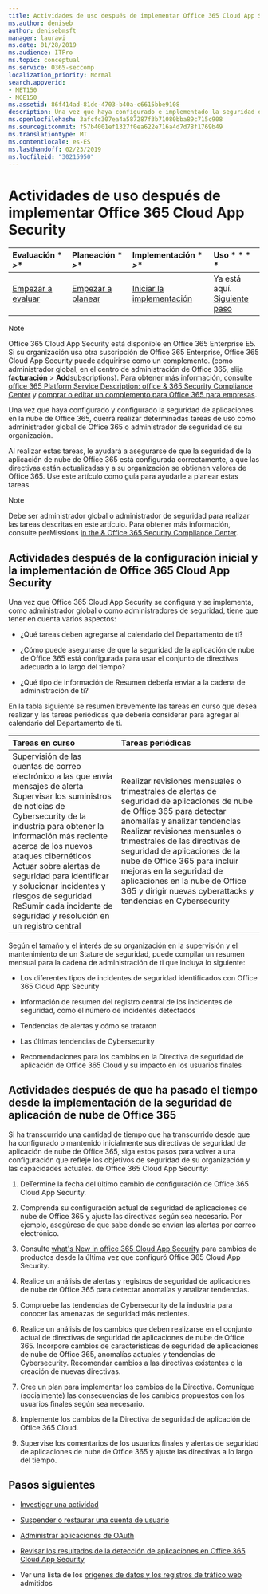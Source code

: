```yaml
---
title: Actividades de uso después de implementar Office 365 Cloud App Security
ms.author: deniseb
author: denisebmsft
manager: laurawi
ms.date: 01/28/2019
ms.audience: ITPro
ms.topic: conceptual
ms.service: O365-seccomp
localization_priority: Normal
search.appverid:
- MET150
- MOE150
ms.assetid: 86f414ad-81de-4703-b40a-c6615bbe9108
description: Una vez que haya configurado e implementado la seguridad de aplicaciones de nube de Office 365, querrá realizar ciertas tareas para asegurarse de que la configuración es correcta y de que está preparado para realizar revisiones periódicas.
ms.openlocfilehash: 3afcfc307ea4a587287f3b71080bba89c715c908
ms.sourcegitcommit: f57b4001ef1327f0ea622e716a4d7d78f1769b49
ms.translationtype: MT
ms.contentlocale: es-ES
ms.lasthandoff: 02/23/2019
ms.locfileid: "30215950"
---
```

# <a name="utilization-activities-after-rolling-out-office-365-cloud-app-security"></a>Actividades de uso después de implementar Office 365 Cloud App Security
  
|Evaluación * *\>**|Planeación * *\>**|Implementación * *\>**|Uso * * * *|
|:-----|:-----|:-----|:-----|
|[Empezar a evaluar](office-365-cas-overview.md) <br/> |[Empezar a planear](get-ready-for-office-365-cas.md) <br/> |[Iniciar la implementación](turn-on-office-365-cas.md) <br/> |Ya está aquí.  <br/> [Siguiente paso](review-office-365-cas-alerts.md) <br/> |
   
> [!NOTE]
> Office 365 Cloud App Security está disponible en Office 365 Enterprise E5. Si su organización usa otra suscripción de Office 365 Enterprise, Office 365 Cloud App Security puede adquirirse como un complemento. (como administrador global, en el centro de administración de Office 365, elija **facturación** \> **Add**subscriptions). Para obtener más información, consulte [office 365 Platform Service Description: office &amp; 365 Security Compliance Center](https://docs.microsoft.com/office365/servicedescriptions/office-365-platform-service-description/office-365-securitycompliance-center) y [comprar o editar un complemento para Office 365 para empresas](https://support.office.com/article/4e7b57d6-b93b-457d-aecd-0ea58bff07a6). 
  
Una vez que haya configurado y configurado la seguridad de aplicaciones en la nube de Office 365, querrá realizar determinadas tareas de uso como administrador global de Office 365 o administrador de seguridad de su organización. 

Al realizar estas tareas, le ayudará a asegurarse de que la seguridad de la aplicación de nube de Office 365 está configurada correctamente, a que las directivas están actualizadas y a su organización se obtienen valores de Office 365. Use este artículo como guía para ayudarle a planear estas tareas.
  
> [!NOTE]
> Debe ser administrador global o administrador de seguridad para realizar las tareas descritas en este artículo. Para obtener más información, consulte perMissions [in the &amp; Office 365 Security Compliance Center](permissions-in-the-security-and-compliance-center.md). 
    
## <a name="activities-after-the-initial-configuration-and-rollout-of-office-365-cloud-app-security"></a>Actividades después de la configuración inicial y la implementación de Office 365 Cloud App Security

Una vez que Office 365 Cloud App Security se configura y se implementa, como administrador global o como administradores de seguridad, tiene que tener en cuenta varios aspectos:
  
- ¿Qué tareas deben agregarse al calendario del Departamento de ti?
    
- ¿Cómo puede asegurarse de que la seguridad de la aplicación de nube de Office 365 está configurada para usar el conjunto de directivas adecuado a lo largo del tiempo?
    
- ¿Qué tipo de información de Resumen debería enviar a la cadena de administración de ti?
    
En la tabla siguiente se resumen brevemente las tareas en curso que desea realizar y las tareas periódicas que debería considerar para agregar al calendario del Departamento de ti.
  
|**Tareas en curso**|**Tareas periódicas**|
|:-----|:-----|
| Supervisión de las cuentas de correo electrónico a las que envía mensajes de alerta  <br/>  Supervisar los suministros de noticias de Cybersecurity de la industria para obtener la información más reciente acerca de los nuevos ataques cibernéticos  <br/>  Actuar sobre alertas de seguridad para identificar y solucionar incidentes y riesgos de seguridad  <br/>  ReSumir cada incidente de seguridad y resolución en un registro central  <br/> | Realizar revisiones mensuales o trimestrales de alertas de seguridad de aplicaciones de nube de Office 365 para detectar anomalías y analizar tendencias  <br/>  Realizar revisiones mensuales o trimestrales de las directivas de seguridad de aplicaciones de la nube de Office 365 para incluir mejoras en la seguridad de aplicaciones en la nube de Office 365 y dirigir nuevas cyberattacks y tendencias en Cybersecurity  <br/> |
   
Según el tamaño y el interés de su organización en la supervisión y el mantenimiento de un Stature de seguridad, puede compilar un resumen mensual para la cadena de administración de ti que incluya lo siguiente:
  
- Los diferentes tipos de incidentes de seguridad identificados con Office 365 Cloud App Security
    
- Información de resumen del registro central de los incidentes de seguridad, como el número de incidentes detectados
    
- Tendencias de alertas y cómo se trataron
    
- Las últimas tendencias de Cybersecurity
    
- Recomendaciones para los cambios en la Directiva de seguridad de aplicación de Office 365 Cloud y su impacto en los usuarios finales
    
## <a name="activities-after-time-has-passed-since-rolling-out-office-365-cloud-app-security"></a>Actividades después de que ha pasado el tiempo desde la implementación de la seguridad de aplicación de nube de Office 365

Si ha transcurrido una cantidad de tiempo que ha transcurrido desde que ha configurado o mantenido inicialmente sus directivas de seguridad de aplicación de nube de Office 365, siga estos pasos para volver a una configuración que refleje los objetivos de seguridad de su organización y las capacidades actuales. de Office 365 Cloud App Security:
  
1. DeTermine la fecha del último cambio de configuración de Office 365 Cloud App Security.
    
2. Comprenda su configuración actual de seguridad de aplicaciones de nube de Office 365 y ajuste las directivas según sea necesario. Por ejemplo, asegúrese de que sabe dónde se envían las alertas por correo electrónico.
    
3. Consulte [what's New in office 365 Cloud App Security](new-in-office-365-cas.md) para cambios de productos desde la última vez que configuró Office 365 Cloud App Security. 
    
4. Realice un análisis de alertas y registros de seguridad de aplicaciones de nube de Office 365 para detectar anomalías y analizar tendencias.
    
5. Compruebe las tendencias de Cybersecurity de la industria para conocer las amenazas de seguridad más recientes.
    
6. Realice un análisis de los cambios que deben realizarse en el conjunto actual de directivas de seguridad de aplicaciones de nube de Office 365. Incorpore cambios de características de seguridad de aplicaciones de nube de Office 365, anomalías actuales y tendencias de Cybersecurity. Recomendar cambios a las directivas existentes o la creación de nuevas directivas.
    
7. Cree un plan para implementar los cambios de la Directiva. Comunique (socialmente) las consecuencias de los cambios propuestos con los usuarios finales según sea necesario.
    
8. Implemente los cambios de la Directiva de seguridad de aplicación de Office 365 Cloud.
    
9. Supervise los comentarios de los usuarios finales y alertas de seguridad de aplicaciones de nube de Office 365 y ajuste las directivas a lo largo del tiempo.
    
## <a name="next-steps"></a>Pasos siguientes

- [Investigar una actividad](investigate-an-activity-in-office-365-cas.md)
    
- [Suspender o restaurar una cuenta de usuario](suspend-or-restore-an-account-in-ocas.md)
    
- [Administrar aplicaciones de OAuth](manage-app-permissions-in-ocas.md)
    
- [Revisar los resultados de la detección de aplicaciones en Office 365 Cloud App Security](review-app-discovery-findings-in-ocas.md)
    
- Ver una lista de los [orígenes de datos y los registros de tráfico web](web-traffic-logs-and-data-sources-for-ocas.md) admitidos
    


